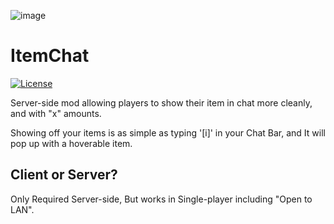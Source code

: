 ![image](https://media.discordapp.net/attachments/908767021162962944/1405124725587447860/ED2EF532-C3E3-4D0C-8F07-B8CE348E899C.png?ex=689dafe0&is=689c5e60&hm=a75ea7e6d1bad4a5db489345a0ea8dbb836d6f0630a35bd35f0a0642df759242&=&format=webp&quality=lossless)

# ItemChat
[![License](https://img.shields.io/github/license/Fallen-Breath/fabric-mod-template.svg)](http://www.gnu.org/licenses/lgpl-3.0.html)

Server-side mod allowing players to show their item in chat more cleanly, and with "x" amounts.

Showing off your items is as simple as typing '[i]' in your Chat Bar, and It will pop up with a hoverable item.

## Client or Server?

Only Required Server-side, But works in Single-player including "Open to LAN".
